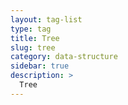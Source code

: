 ```yaml
---
layout: tag-list
type: tag
title: Tree
slug: tree
category: data-structure
sidebar: true
description: >
  Tree
---
```

